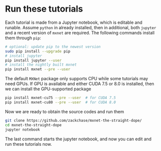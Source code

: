 # Run these tutorials

Each tutorial is made from a Jupyter notebook, which is editable and
runable. Assume `python` in already installed, then in additional, both
`jupyter` and a recent version of `mxnet` are required.  The following
commands install them through `pip`:

```bash
# optional: update pip to the newest version
sudo pip install --upgrade pip
# install jupyter
pip install jupyter --user
# install the nightly built mxnet
pip install mxnet --pre --user
```

The default `MXNet` package only supports CPU while some tutorials may need
GPUs. If GPU is available and either CUDA 7.5 or 8.0 is installed, then we can
install the GPU-supported package

```bash
pip install mxnet-cu75 --pre --user  # for CUDA 7.5
pip install mxnet-cu80 --pre --user  # for CUDA 8.0
```

Now we are ready to obtain the source codes and run them

```bash
git clone https://github.com/zackchase/mxnet-the-straight-dope/
cd mxnet-the-straight-dope
jupyter notebook
```

The last command starts the jupyter notebook, and now you can edit and run these
tutorials now.
